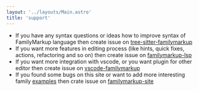 ```yaml
---
layout: '../layouts/Main.astro'
title: 'support'
---
```


- If you have any syntax questions or ideas how to improve syntax of FamilyMarkup language then create issue on [tree-sitter-familymarkup](//github.com/redexp/tree-sitter-familymarkup/issues)
- If you want more features in editing process (like hints, quick fixes, actions, refactoring and so on) then create issue on [familymarkup-lsp](//github.com/redexp/familymarkup-lsp/issues)
- If you want more integration with vscode, or you want plugin for other editor then create issue on [vscode-familymarkup](//github.com/redexp/vscode-familymarkup/issues)
- If you found some bugs on this site or want to add more interesting family [examples](/examples) then crate issue on [familymarkup-site](//github.com/redexp/familymarkup-site/issues)

